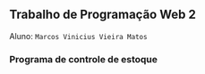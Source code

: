 ## Trabalho de Programação Web 2
Aluno: ``Marcos Vinicius Vieira Matos``

### Programa de controle de estoque